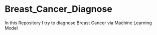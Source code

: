 # Breast_Cancer_Diagnose
In this Repository I try to diagnose Breast Cancer via Machine Learning Model
